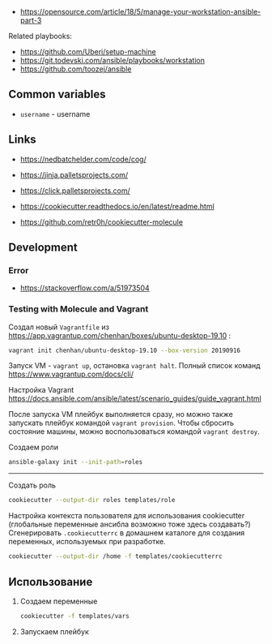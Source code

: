 - https://opensource.com/article/18/5/manage-your-workstation-ansible-part-3

Related playbooks:

- https://github.com/Uberi/setup-machine
- https://git.todevski.com/ansible/playbooks/workstation
- https://github.com/toozej/ansible

## Common variables

- `username` - username

## Links

- https://nedbatchelder.com/code/cog/
- https://jinja.palletsprojects.com/
- https://click.palletsprojects.com/

- https://cookiecutter.readthedocs.io/en/latest/readme.html
- https://github.com/retr0h/cookiecutter-molecule

## Development

### Error

- https://stackoverflow.com/a/51973504

### Testing with Molecule and Vagrant

Создал новый `Vagrantfile` из https://app.vagrantup.com/chenhan/boxes/ubuntu-desktop-19.10 :

```bash
vagrant init chenhan/ubuntu-desktop-19.10 --box-version 20190916
```

Запуск VM - `vagrant up`, остановка `vagrant halt`. Полный список команд https://www.vagrantup.com/docs/cli/

Настройка Vagrant https://docs.ansible.com/ansible/latest/scenario_guides/guide_vagrant.html

После запуска VM плейбук выполняется сразу, но можно также запускать плейбук командой `vagrant provision`.
Чтобы сбросить состояние машины, можно воспользоваться командой `vagrant destroy`.

Создаем роли

```bash
ansible-galaxy init --init-path=roles
```

---

Создать роль

```bash
cookiecutter --output-dir roles templates/role
```

Настройка контекста пользователя для использования cookiecutter (глобальные переменные ансибла возможно тоже здесь создавать?)
Сгенерировать `.cookiecutterrc` в домашнем каталоге для создания переменных, используемых при разработке.

```bash
cookiecutter --output-dir /home -f templates/cookiecutterrc
```

## Использование

1. Создаем переменные

    ```bash
    cookiecutter -f templates/vars
    ```
2. Запускаем плейбук

